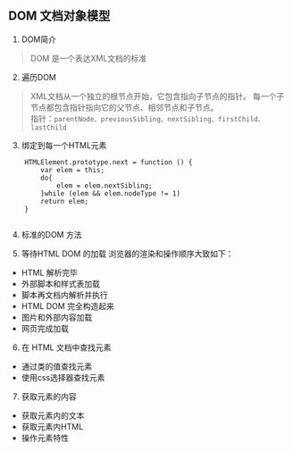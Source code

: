 ## DOM 文档对象模型

1. DOM简介
> DOM 是一个表达XML文档的标准

2. 遍历DOM
> XML文档从一个独立的根节点开始，它包含指向子节点的指针。
每一个子节点都包含指针指向它的父节点、相邻节点和子节点。<br>
指针：``` parentNode、previousSibling、nextSibling、firstChild、lastChild ```

3. 绑定到每一个HTML元素 
```
    HTMLElement.prototype.next = function () {
        var elem = this;
        do{
            elem = elem.nextSibling;
        }while (elem && elem.nodeType != 1)
        return elem;
    }
    
```
4. 标准的DOM 方法

5. 等待HTML DOM 的加载
 浏览器的渲染和操作顺序大致如下：<br>
* HTML 解析完毕
* 外部脚本和样式表加载
* 脚本再文档内解析并执行
* HTML DOM 完全构造起来
* 图片和外部内容加载
* 网页完成加载

6. 在 HTML 文档中查找元素
* 通过类的值查找元素
* 使用css选择器查找元素

7. 获取元素的内容
* 获取元素内的文本
* 获取元素内HTML
* 操作元素特性